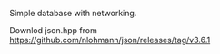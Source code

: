 Simple database with networking.

Downlod json.hpp from https://github.com/nlohmann/json/releases/tag/v3.6.1

